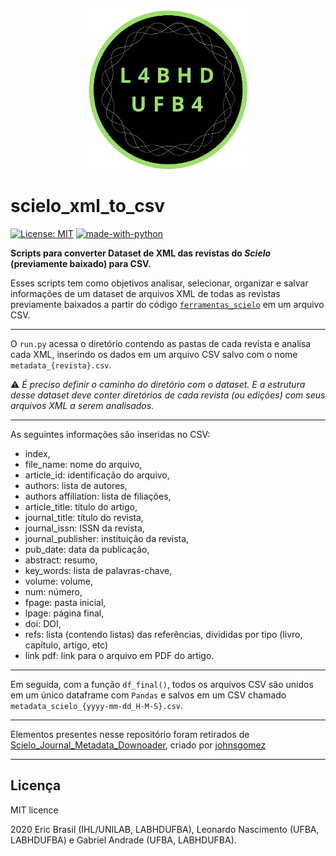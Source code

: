 <p align="center"><img src="img/labhd.png" height="256" width="256"/></p>

# scielo_xml_to_csv

[![License: MIT](https://img.shields.io/badge/License-MIT-yellow.svg)](https://opensource.org/licenses/MIT) [![made-with-python](https://img.shields.io/badge/Made%20with-Python-1f425f.svg)](https://www.python.org/)

**Scripts para converter Dataset de XML  das revistas do _Scielo_ (previamente baixado) para CSV.**
  
Esses scripts tem como objetivos analisar, selecionar, organizar e salvar informações de um dataset de arquivos XML de todas as revistas previamente baixados a partir do código [`ferramentas_scielo`](FERRAMENTAS_SCIELO/) em um arquivo CSV.

---

O `run.py` acessa o diretório contendo as pastas de cada revista e analisa cada XML, inserindo os dados em um arquivo CSV salvo com o nome `metadata_{revista}.csv`. 

:warning: _É preciso definir o caminho do diretório com o dataset. E a estrutura desse dataset deve conter diretórios de cada revista (ou edições) com seus arquivos XML a serem analisados._

---

As seguintes informações são inseridas no CSV:

- index,
- file_name: nome do arquivo,
- article_id: identificação do arquivo,
- authors: lista de autores,
- authors affiliation: lista de filiações,
- article_title: título do artigo,
- journal_title: título do revista,
- journal_issn: ISSN da revista,
- journal_publisher: instituição da revista,
- pub_date: data da publicação,
- abstract: resumo,
- key_words: lista de palavras-chave,
- volume: volume,
- num: número,
- fpage: pasta inicial,
- lpage: página final,
- doi: DOI,
- refs: lista (contendo listas) das referências, divididas por tipo (livro, capítulo, artigo, etc)
- link pdf: link para o arquivo em PDF do artigo.

---

Em seguida, com a função `df_final()`, todos os arquivos CSV são unidos em um único dataframe com `Pandas` e salvos em um CSV chamado `metadata_scielo_{yyyy-mm-dd_H-M-S}.csv`.

---

Elementos presentes nesse repositório foram retirados de [Scielo_Journal_Metadata_Downoader](https://github.com/johnsgomez/Scielo_Journal_Metadata_Downoader), criado por [johnsgomez](https://github.com/johnsgomez)

---
## Licença

MIT licence

2020 Eric Brasil (IHL/UNILAB, LABHDUFBA), Leonardo Nascimento (UFBA, LABHDUFBA) e Gabriel Andrade (UFBA, LABHDUFBA).
